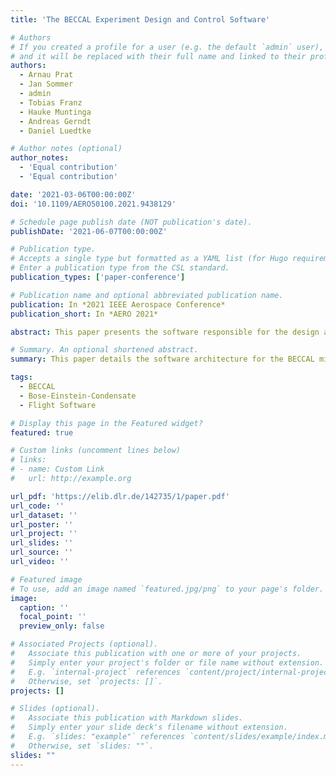 ```yaml
---
title: 'The BECCAL Experiment Design and Control Software'

# Authors
# If you created a profile for a user (e.g. the default `admin` user), write the username (folder name) here
# and it will be replaced with their full name and linked to their profile.
authors:
  - Arnau Prat
  - Jan Sommer
  - admin
  - Tobias Franz
  - Hauke Muntinga
  - Andreas Gerndt
  - Daniel Luedtke

# Author notes (optional)
author_notes:
  - 'Equal contribution'
  - 'Equal contribution'

date: '2021-03-06T00:00:00Z'
doi: '10.1109/AERO50100.2021.9438129'

# Schedule page publish date (NOT publication's date).
publishDate: '2021-06-07T00:00:00Z'

# Publication type.
# Accepts a single type but formatted as a YAML list (for Hugo requirements).
# Enter a publication type from the CSL standard.
publication_types: ['paper-conference']

# Publication name and optional abbreviated publication name.
publication: In *2021 IEEE Aerospace Conference*
publication_short: In *AERO 2021*

abstract: This paper presents the software responsible for the design and execution of the experiments in the Bose-Einstein Condensate and Cold Atom Laboratory (BECCAL) mission, an experiment with ultra-cold and condensed atoms on the International Space Station. The software consists of two parts: the experiment control software and the   experiment design tools. The first corresponds to the software running on the payload and is in charge of controlling and executing the experiments, while the latter are the tools used by the scientists to create the experiment definition that will be later uploaded to the instrument to be executed. To overcome the challenge of developing software with such complexity, it was decided to follow a model-driven development approach. Several domain-specific languages (DSLs) have been created to allow scientists to describe their experiments in a domain-specific way. These descriptions are then uploaded and executed by different interpreters onboard. The paper details the architecture of the experiment control software and the different modules that compose it, as well as the developed languages and tools used to describe new experiments. The paper also discusses and evaluates some important aspects of the software, such as how resilient it is to failures, as well as the advantages and disadvantages of the selected approach compared to other approaches used in similar missions. The developed software will also be used for the MAIUS-2/3 missions.

# Summary. An optional shortened abstract.
summary: This paper details the software architecture for the BECCAL mission on the ISS developed using a model-driven development approach and domain-specific languages.

tags:
  - BECCAL
  - Bose-Einstein-Condensate
  - Flight Software

# Display this page in the Featured widget?
featured: true

# Custom links (uncomment lines below)
# links:
# - name: Custom Link
#   url: http://example.org

url_pdf: 'https://elib.dlr.de/142735/1/paper.pdf'
url_code: ''
url_dataset: ''
url_poster: ''
url_project: ''
url_slides: ''
url_source: ''
url_video: ''

# Featured image
# To use, add an image named `featured.jpg/png` to your page's folder.
image:
  caption: ''
  focal_point: ''
  preview_only: false

# Associated Projects (optional).
#   Associate this publication with one or more of your projects.
#   Simply enter your project's folder or file name without extension.
#   E.g. `internal-project` references `content/project/internal-project/index.md`.
#   Otherwise, set `projects: []`.
projects: []

# Slides (optional).
#   Associate this publication with Markdown slides.
#   Simply enter your slide deck's filename without extension.
#   E.g. `slides: "example"` references `content/slides/example/index.md`.
#   Otherwise, set `slides: ""`.
slides: ""
---
```


<!--
{{% callout note %}}
Click the _Cite_ button to download citation.
{{% /callout %}}

{{% callout note %}}
Click the _Slides_ button to download the paper.
{{% /callout %}}
-->
